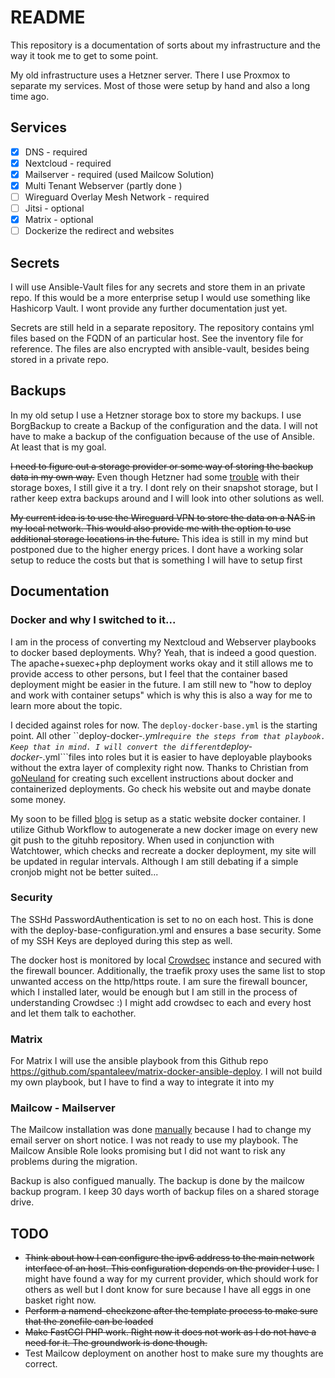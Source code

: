 # README

This repository is a documentation of sorts about my infrastructure and the way it took me to get to some point.

My old infrastructure uses a Hetzner server. There I use Proxmox to separate my services. Most of those were setup by hand and also a long time ago.

## Services

- [x] DNS - required
- [x] Nextcloud - required
- [x] Mailserver - required (used Mailcow Solution)
- [x] Multi Tenant Webserver (partly done )
- [ ] Wireguard Overlay Mesh Network - required
- [ ] Jitsi - optional
- [x] Matrix - optional
- [ ] Dockerize the redirect and websites

## Secrets

I will use Ansible-Vault files for any secrets and store them in an private repo. If this would be a more enterprise setup I would use something like Hashicorp Vault. I wont provide any further documentation just yet.

Secrets are still held in a separate repository. The repository contains yml files based on the FQDN of an particular host. See the inventory file for reference. The files are also encrypted with ansible-vault, besides being stored in a private repo.

## Backups

In my old setup I use a Hetzner storage box to store my backups. I use BorgBackup to create a Backup of the configuration and the data. I will not have to make a backup of the configuation because of the use of Ansible. At least that is my goal.

~~I need to figure out a storage provider or some way of storing the backup data in my own way.~~ Even though Hetzner had some [trouble](https://www.bleepingcomputer.com/news/security/hetzner-lost-customer-data-and-gave-20-as-compensation/) with their storage boxes, I still give it a try. I dont rely on their snapshot storage, but I rather keep extra backups around and I will look into other solutions as well.

~~My current idea is to use the Wireguard VPN to store the data on a NAS in my local network. This would also provide me with the option to use additional storage locations in the future.~~ This idea is still in my mind but postponed due to the higher energy prices. I dont have a working solar setup to reduce the costs but that is something I will have to setup first

## Documentation

### Docker and why I switched to it...
I am in the process of converting my Nextcloud and Webserver playbooks to docker based deployments. Why? Yeah, that is indeed a good question. The apache+suexec+php deployment works okay and it still allows me to provide access to other persons, but I feel that the container based deployment might be easier in the future. I am still new to "how to deploy and work with container setups" which is why this is also a way for me to learn more about the topic.

I decided against roles for now. The ```deploy-docker-base.yml``` is the starting point. All other ``deploy-docker-*.yml``` require the steps from that playbook. Keep that in mind. I will convert the different ```deploy-docker-*.yml```files into roles but it is easier to have deployable playbooks without the extra layer of complexity right now. Thanks to Christian from [goNeuland](https://goneuland.de/) for creating such excellent instructions about docker and containerized deployments. Go check his website out and maybe donate some money.

My soon to be filled [blog](https://blog.flgl.tech) is setup as a static website docker container. I utilize Github Workflow to autogenerate a new docker image on every new git push to the gituhb repository. When used in conjunction with Watchtower, which checks and recreate a docker deployment, my site will be updated in regular intervals. Although I am still debating if a simple cronjob might not be better suited...

### Security

The SSHd PasswordAuthentication is set to no on each host. This is done with the deploy-base-configuration.yml and ensures a base security. Some of my SSH Keys are deployed during this step as well.

The docker host is monitored by local [Crowdsec](https://www.crowdsec.net/) instance and secured with the firewall bouncer. Additionally, the traefik proxy uses the same list to stop unwanted access on the http/https route. I am sure the firewall bouncer, which I installed later, would be enough but I am still in the process of understanding Crowdsec :) I might add crowdsec to each and every host and let them talk to eachother.

### Matrix

For Matrix I will use the ansible playbook from this Github repo https://github.com/spantaleev/matrix-docker-ansible-deploy. I will not build my own playbook, but I have to find a way to integrate it into my 

### Mailcow - Mailserver

The Mailcow installation was done [manually](https://mailcow.github.io/mailcow-dockerized-docs/i_u_m/i_u_m_install/) because I had to change my email server on short notice. I was not ready to use my playbook. The Mailcow Ansible Role looks promising but I did not want to risk any problems during the migration.

Backup is also configued manually. The backup is done by the mailcow backup program. I keep 30 days worth of backup files on a shared storage drive.

## TODO

- ~~Think about how I can configure the ipv6 address to the main network interface of an host. This configuration depends on the provider I use.~~
  I might have found a way for my current provider, which should work for others as well but I dont know for sure because I have all eggs in one basket right now.
- ~~Perform a namend-checkzone after the template process to make sure that the zonefile can be loaded~~
- ~~Make FastCGI PHP work. Right now it does not work as I do not have a need for it. The groundwork is done though.~~
- Test Mailcow deployment on another host to make sure my thoughts are correct.